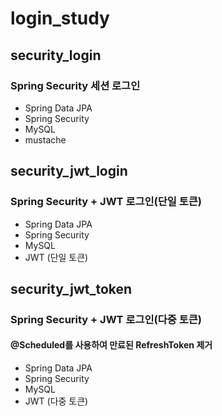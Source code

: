 # login_study

## security_login
### Spring Security 세션 로그인
- Spring Data JPA
- Spring Security
- MySQL
- mustache 

## security_jwt_login
### Spring Security + JWT 로그인(단일 토큰)
- Spring Data JPA
- Spring Security
- MySQL
- JWT (단일 토큰)

## security_jwt_token
### Spring Security + JWT 로그인(다중 토큰)
#### @Scheduled를 사용하여 만료된 RefreshToken 제거
- Spring Data JPA
- Spring Security
- MySQL
- JWT (다중 토큰)
